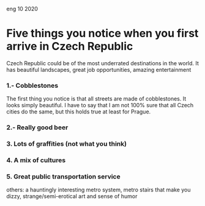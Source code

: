 <permalink>eng</permalink>
<month>10</month>
<year>2020</year>

# Five things you notice when you first arrive in Czech Republic

Czech Republic could be of the most underrated destinations in the world. It has beautiful landscapes, great job opportunities, amazing entertainment 

### 1.- Cobblestones

The first thing you notice is that all streets are made of cobblestones. It looks simply beautiful. I have to say that I am not 100% sure that all Czech cities do the same, but this holds true at least for Prague.

### 2.- Really good beer



### 3. Lots of graffities (not what you think)



### 4. A mix of cultures



### 5. Great public transportation service

others: a hauntingly interesting metro system, metro stairs that make you dizzy, strange/semi-erotical art and sense of humor



